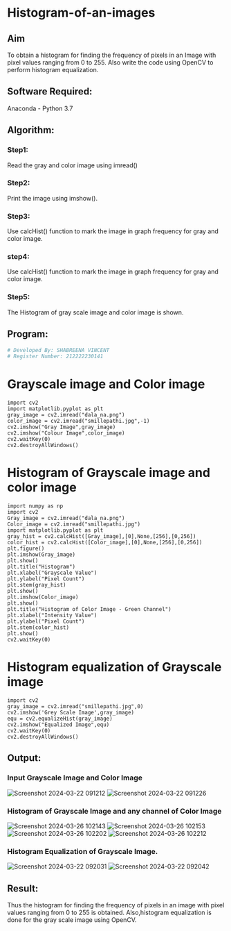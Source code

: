 # Histogram-of-an-images
## Aim
To obtain a histogram for finding the frequency of pixels in an Image with pixel values ranging from 0 to 255. Also write the code using OpenCV to perform histogram equalization.

## Software Required:
Anaconda - Python 3.7

## Algorithm:
### Step1:
Read the gray and color image using imread()

### Step2:
Print the image using imshow().



### Step3:
Use calcHist() function to mark the image in graph frequency for gray and color image.

### step4:
Use calcHist() function to mark the image in graph frequency for gray and color image.

### Step5:
The Histogram of gray scale image and color image is shown.


## Program:
```python
# Developed By: SHABREENA VINCENT
# Register Number: 212222230141
```
# Grayscale image and Color image
```
import cv2
import matplotlib.pyplot as plt
gray_image = cv2.imread("dala_na.png")
color_image = cv2.imread("smillepathi.jpg",-1)
cv2.imshow("Gray Image",gray_image)
cv2.imshow("Colour Image",color_image)
cv2.waitKey(0)
cv2.destroyAllWindows()
```
# Histogram of Grayscale image and color image
```
import numpy as np
import cv2
Gray_image = cv2.imread("dala_na.png")
Color_image = cv2.imread("smillepathi.jpg")
import matplotlib.pyplot as plt
gray_hist = cv2.calcHist([Gray_image],[0],None,[256],[0,256])
color_hist = cv2.calcHist([Color_image],[0],None,[256],[0,256])
plt.figure()
plt.imshow(Gray_image)
plt.show()
plt.title("Histogram")
plt.xlabel("Grayscale Value")
plt.ylabel("Pixel Count")
plt.stem(gray_hist)
plt.show()
plt.imshow(Color_image)
plt.show()
plt.title("Histogram of Color Image - Green Channel")
plt.xlabel("Intensity Value")
plt.ylabel("Pixel Count")
plt.stem(color_hist)
plt.show()
cv2.waitKey(0)
```
# Histogram equalization of Grayscale image
```
import cv2
gray_image = cv2.imread("smillepathi.jpg",0)
cv2.imshow('Grey Scale Image',gray_image)
equ = cv2.equalizeHist(gray_image)
cv2.imshow("Equalized Image",equ)
cv2.waitKey(0)
cv2.destroyAllWindows()
```

## Output:
### Input Grayscale Image and Color Image
![Screenshot 2024-03-22 091212](https://github.com/shabreenavincent/Histogram-of-an-images/assets/119475721/4bc3e79d-bdc0-439e-9107-0c0263ea80ec)
![Screenshot 2024-03-22 091226](https://github.com/shabreenavincent/Histogram-of-an-images/assets/119475721/c01a6940-c63b-420c-bd5e-1f33b6ec8569)
### Histogram of Grayscale Image and any channel of Color Image
![Screenshot 2024-03-26 102143](https://github.com/shabreenavincent/Histogram-of-an-images/assets/119475721/5ab9e8c5-e0ca-4103-9626-0e943d4349e6)
![Screenshot 2024-03-26 102153](https://github.com/shabreenavincent/Histogram-of-an-images/assets/119475721/5d952e5f-8964-47c2-a801-d210ce102413)
![Screenshot 2024-03-26 102202](https://github.com/shabreenavincent/Histogram-of-an-images/assets/119475721/d28222e3-fdc0-4c36-a160-19eb6e761664)
![Screenshot 2024-03-26 102212](https://github.com/shabreenavincent/Histogram-of-an-images/assets/119475721/9d44133a-6031-40ab-a2ee-a1811b3b162e)
### Histogram Equalization of Grayscale Image.
![Screenshot 2024-03-22 092031](https://github.com/shabreenavincent/Histogram-of-an-images/assets/119475721/a67d8613-96af-43df-95da-32b01f920e5b)
![Screenshot 2024-03-22 092042](https://github.com/shabreenavincent/Histogram-of-an-images/assets/119475721/b7849827-7b6c-4e6f-b409-46bc89f56bed)
## Result: 
Thus the histogram for finding the frequency of pixels in an image with pixel values ranging from 0 to 255 is obtained. Also,histogram equalization is done for the gray scale image using OpenCV.
